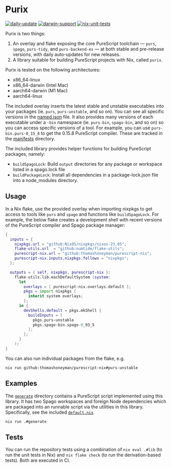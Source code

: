 # Purix

[![daily-update](https://github.com/thomashoneyman/purescript-nix/actions/workflows/daily-update.yaml/badge.svg)](https://github.com/thomashoneyman/purescript-nix/actions/workflows/daily-update.yaml)
[![darwin-support](https://github.com/thomashoneyman/purescript-nix/actions/workflows/darwin-support.yaml/badge.svg)](https://github.com/thomashoneyman/purescript-nix/actions/workflows/darwin-support.yaml)
[![nix-unit-tests](https://github.com/thomashoneyman/purescript-nix/actions/workflows/nix-unit-tests.yaml/badge.svg)](https://github.com/thomashoneyman/purescript-nix/actions/workflows/nix-unit-tests.yaml)

Purix is two things:

1. An overlay and flake exposing the core PureScript toolchain — `purs`, `spago`, `purs-tidy`, and `purs-backend-es` — at both stable and pre-release versions, with daily auto-updates for new releases.
2. A library suitable for building PureScript projects with Nix, called `purix`.

Purix is tested on the following architectures:

- x86_64-linux
- x86_64-darwin (Intel Mac)
- aarch64-darwin (M1 Mac)
- aarch64-linux

The included overlay inserts the latest stable and unstable executables into your packages (ie. `purs`, `purs-unstable`, and so on). You can see all specific versions in the [named.json](./manifests/named.json) file. It also provides many versions of each executable under a `-bin` namespace (ie. `purs-bin`, `spago-bin`, and so on) so you can access specific versions of a tool. For example, you can use `purs-bin.purs-0_15_8` to get the 0.15.8 PureScript compiler. These are tracked in the [manifests](./manifests/) directory.

The included library provides helper functions for building PureScript packages, namely:

- `buildSpagoLock`: Build `output` directories for any package or workspace listed in a spago.lock file
- `buildPackageLock`: Install all dependencies in a package-lock.json file into a node_modules directory.

## Usage

In a Nix flake, use the provided overlay when importing nixpkgs to get access to tools like `purs` and `spago` and functions like `buildSpagoLock`. For example, the below flake creates a development shell with recent versions of the PureScript compiler and Spago package manager:

```nix
{
  inputs = {
    nixpkgs.url = "github:NixOS/nixpkgs/nixos-23.05";
    flake-utils.url  = "github:numtide/flake-utils";
    purescript-nix.url = "github:thomashoneyman/purescript-nix";
    purescript-nix.inputs.nixpkgs.follows = "nixpkgs";
  };

  outputs = { self, nixpkgs, purescript-nix }:
    flake-utils.lib.eachDefaultSystem (system:
      let
        overlays = [ purescript-nix.overlays.default ];
        pkgs = import nixpkgs {
          inherit system overlays;
        };
      in {
        devShells.default = pkgs.mkShell {
          buildInputs = [
            pkgs.purs-unstable
            pkgs.spago-bin.spago-0_93_5
          ];
        };
      }
    );
}
```

You can also run individual packages from the flake, e.g.

```console
nix run github:thomashoneyman/purescript-nix#purs-unstable
```

## Examples

The [`generate`](./generate/) directory contains a PureScript script implemented using this library. It has two Spago workspaces and foreign Node dependencies which are packaged into an runnable script via the utilities in this library. Specifically, see the included [`default.nix`](./generate/default.nix).

```console
nix run .#generate
```

## Tests

You can run the repository tests using a combination of `nix eval .#lib` (to run the unit tests in Nix) and `nix flake check` (to run the derivation-based tests). Both are executed in CI.
